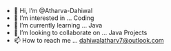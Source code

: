 - 👋 Hi, I’m @Atharva-Dahiwal
- 👀 I’m interested in ... Coding
- 🌱 I’m currently learning ... Java
- 💞️ I’m looking to collaborate on ... Java Projects
- 📫 How to reach me ... dahiwalatharv7@outlook.com

<!---
Atharva-Dahiwal/Atharva-Dahiwal is a ✨ special ✨ repository because its `README.md` (this file) appears on your GitHub profile.
You can click the Preview link to take a look at your changes.
--->
